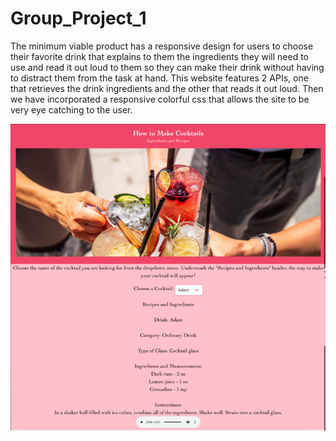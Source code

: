 # Group_Project_1

The minimum viable product has a responsive design for users to choose their favorite drink that explains to them the ingredients they will need to use and read it out loud to them so they can make their drink without having to distract them from the task at hand. This website features 2 APIs, one that retrieves the drink ingredients and the other that reads it out loud. Then we have incorporated a responsive colorful css that allows the site to be very eye catching to the user. 

![Picture of Website](./Assets/images/project1image.png)